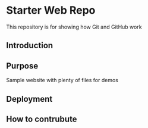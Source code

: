 # Starter Web Repo

This repository is for showing how Git and GitHub work
## Introduction

## Purpose

Sample website with plenty of files for demos

## Deployment

## How to contrubute